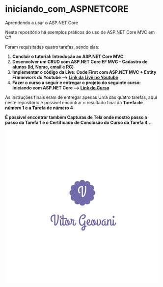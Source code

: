 # iniciando_com_ASPNETCORE
Aprendendo a usar o ASP.NET Core

Neste repositório há exemplos práticos do uso de ASP.NET Core MVC em C#

Foram requisitadas quatro tarefas, sendo elas:
1. **Concluir o tutorial: Introdução ao ASP.NET Core MVC**
2. **Desenvolver um CRUD com ASP.NET Core EF MVC - Cadastro de alunos (Id, Nome, email e RG)**
3. **Implementar o código da Live: Code First com ASP.NET MVC + Entity Framework do Youtube --> [Link da Live no Youtube](https://www.youtube.com/watch?v=KQ3CAUnDaSM
)**
4. **Fazer o curso a seguir e entregar o projeto do seguinte curso: Iniciando com ASP.NET Core --> [Link do Curso](https://desenvolvedor.io/curso-online-iniciando-com-asp-net-core)**

As instruções finais eram de entregar apenas Uma das quatro tarefas, aqui neste repositório é possível encontrar o resultado final da **Tarefa de número 1 e a Tarefa de número 4**

**É possível encontrar também Capturas de Tela onde mostro passo a passo da Tarefa 1 e o Certificado de Conclusão do Curso da Tarefa 4...**

<p align="center">
  <img src="Capturas_de_tela/V.png">
  </p>
